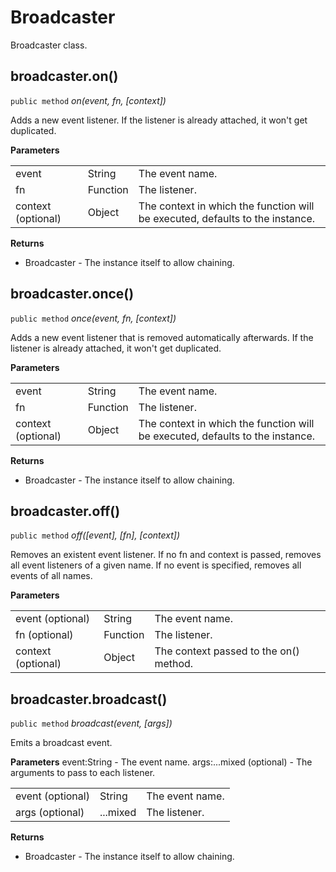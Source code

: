 # Broadcaster

Broadcaster class.


## broadcaster.on()

`public method` _on(event, fn, [context])_

Adds a new event listener.
If the listener is already attached, it won't get duplicated.

**Parameters**

|                    |          |                                                                               |
| ------------------ | -------- | ----------------------------------------------------------------------------- |
| event              | String   | The event name.                                                               |
| fn                 | Function | The listener.                                                                 |
| context (optional) | Object   | The context in which the function will be executed, defaults to the instance. |

**Returns**

- Broadcaster - The instance itself to allow chaining.

## broadcaster.once()

`public method` _once(event, fn, [context])_

Adds a new event listener that is removed automatically afterwards.
If the listener is already attached, it won't get duplicated.

**Parameters**

|                    |          |                                                                               |
| ------------------ | -------- | ----------------------------------------------------------------------------- |
| event              | String   | The event name.                                                               |
| fn                 | Function | The listener.                                                                 |
| context (optional) | Object   | The context in which the function will be executed, defaults to the instance. |

**Returns**

- Broadcaster - The instance itself to allow chaining.

## broadcaster.off()

`public method` _off([event], [fn], [context])_

Removes an existent event listener.
If no fn and context is passed, removes all event listeners of a given name.
If no event is specified, removes all events of all names.

**Parameters**

|                    |          |                                        |
| ------------------ | -------- | -------------------------------------- |
| event (optional)   | String   | The event name.                        |
| fn (optional)      | Function | The listener.                          |
| context (optional) | Object   | The context passed to the on() method. |

## broadcaster.broadcast()

`public method` _broadcast(event, [args])_

Emits a broadcast event.

**Parameters**
event:String - The event name.
args:...mixed (optional) - The arguments to pass to each listener.

|                  |          |                 |
| ---------------- | -------- | --------------- |
| event (optional) | String   | The event name. |
| args (optional)  | ...mixed | The listener.   |

**Returns**

- Broadcaster - The instance itself to allow chaining.